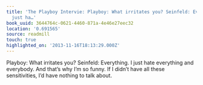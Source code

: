 ```yaml
---
title: 'The Playboy Intervie: Playboy: What irritates you? Seinfeld: Everything. I
  just ha…'
book_uuid: 3644764c-0621-4460-871a-4e46e27eec32
location: '0.691565'
source: readmill
touch: true
highlighted_on: '2013-11-16T18:13:29.000Z'
---
```


Playboy: What irritates you? Seinfeld: Everything. I just hate everything and everybody. And that’s why I’m so funny. If I didn’t have all these sensitivities, I’d have nothing to talk about.